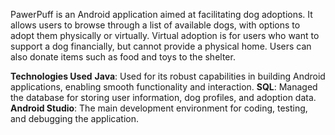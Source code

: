 PawerPuff is an Android application aimed at facilitating dog adoptions. It allows users to browse through a list of available dogs, with options to adopt them physically or virtually. Virtual adoption is for users who want to support a dog financially, but cannot provide a physical home. Users can also donate items such as food and toys to the shelter.

**Technologies Used**
**Java**: Used for its robust capabilities in building Android applications, enabling smooth functionality and interaction.
**SQL**: Managed the database for storing user information, dog profiles, and adoption data.
**Android Studio**: The main development environment for coding, testing, and debugging the application.
